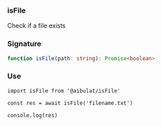 ### isFile

Check if a file exists

### Signature

```ts
function isFile(path: string): Promise<boolean>
```

### Use

```
import isFile from '@aibulat/isFile'

const res = await isFile('filename.txt')

console.log(res)
```

